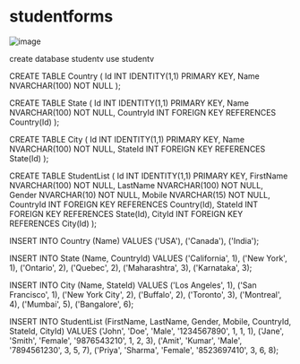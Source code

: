 # studentforms
![image](https://github.com/user-attachments/assets/c8f67d03-0cca-44cc-a2c0-04a51cfe4d33)


create database studentv
use studentv

CREATE TABLE Country (
    Id INT IDENTITY(1,1) PRIMARY KEY,
    Name NVARCHAR(100) NOT NULL
);

CREATE TABLE State (
    Id INT IDENTITY(1,1) PRIMARY KEY,
    Name NVARCHAR(100) NOT NULL,
    CountryId INT FOREIGN KEY REFERENCES Country(Id)
);

CREATE TABLE City (
    Id INT IDENTITY(1,1) PRIMARY KEY,
    Name NVARCHAR(100) NOT NULL,
    StateId INT FOREIGN KEY REFERENCES State(Id)
);

CREATE TABLE StudentList (
    Id INT IDENTITY(1,1) PRIMARY KEY,
    FirstName NVARCHAR(100) NOT NULL,
    LastName NVARCHAR(100) NOT NULL,
    Gender NVARCHAR(10) NOT NULL,
    Mobile NVARCHAR(15) NOT NULL,
    CountryId INT FOREIGN KEY REFERENCES Country(Id),
    StateId INT FOREIGN KEY REFERENCES State(Id),
    CityId INT FOREIGN KEY REFERENCES City(Id)
);


INSERT INTO Country (Name) VALUES 
('USA'),
('Canada'),
('India');


INSERT INTO State (Name, CountryId) VALUES 
('California', 1), 
('New York', 1), 
('Ontario', 2), 
('Quebec', 2), 
('Maharashtra', 3), 
('Karnataka', 3);






INSERT INTO City (Name, StateId) VALUES 
('Los Angeles', 1), 
('San Francisco', 1), 
('New York City', 2), 
('Buffalo', 2), 
('Toronto', 3), 
('Montreal', 4), 
('Mumbai', 5), 
('Bangalore', 6); 






INSERT INTO StudentList (FirstName, LastName, Gender, Mobile, CountryId, StateId, CityId) VALUES 
('John', 'Doe', 'Male', '1234567890', 1, 1, 1), 
('Jane', 'Smith', 'Female', '9876543210', 1, 2, 3), 
('Amit', 'Kumar', 'Male', '7894561230', 3, 5, 7),
('Priya', 'Sharma', 'Female', '8523697410', 3, 6, 8);
